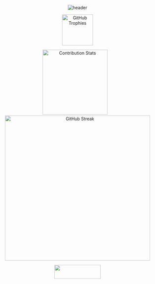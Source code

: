 <div align="center">

<!--- ![GitHub WidgetBox](https://github-widgetbox.vercel.app/api/profile?username=vasilev17&data=followers,repositories,commits&theme=dark_magic_girl) --->

 ![header](https://capsule-render.vercel.app/api?type=waving&color=gradient&customColorList=30&height=200&section=header&text=Valentin%20Vasilev&fontSize=55&fontColor=#FFFFFF) 

<!--- ![Typing SVG](https://readme-typing-svg.demolab.com?font=Fira+Code&weight=500&size=25&pause=1000&center=true&width=700&lines=Hi%2C+I'm+Valentin+Vasilev;Software+developer+based+in+Sofia%2C+Bulgaria) --->

  <img 
    src="https://github-profile-trophy.vercel.app/?username=vasilev17&column=9&margin-w=5&margin-h=5&title=-Reviews" 
    alt="GitHub Trophies" 
    height="100"
  />

<p align="center">
  <img src="https://github-contribution-stats.vercel.app/api/?username=vasilev17" alt="Contribution Stats" height="210">
  &nbsp;&nbsp;&nbsp;
  <img src="https://github-readme-streak-stats.herokuapp.com?user=vasilev17&theme=ocean-gradient&hide_border=true&border_radius=10&card_width=450" alt="GitHub Streak" width="470">
</p>




<!--- ![Top Langs](https://github-readme-stats.vercel.app/api/top-langs/?username=vasilev17&layout=compact&langs_count=15) --->



<!--- ![Activity graph](https://github-readme-activity-graph.vercel.app/graph?username=vasilev17&theme=react-dark) --->

<a href="https://www.linkedin.com/in/valentin-vasilev-38ab39294/">
<img src="https://img.shields.io/badge/LinkedIn-0077B5?style=for-the-badge&logo=linkedin&logoColor=white" width="150px" height="45px" />
</a>


<!--- ![GitHub WidgetBox](https://github-widgetbox.vercel.app/api/profile?username=vasilev17&data=followers,repositories,stars,commits&theme=default) --->

<!--- ![GitHub WidgetBox](https://github-widgetbox.vercel.app/api/profile?username=vasilev17&data=followers,repositories,stars,commits&theme=nautilus) --->


</div>
